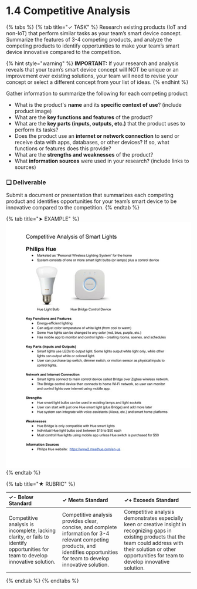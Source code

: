 # 1.4 Competitive Analysis

{% tabs %}
{% tab title="✓ TASK" %}
Research existing products \(IoT and non-IoT\) that perform similar tasks as your team’s smart device concept. Summarize the features of 3-4 competing products, and analyze the competing products to identify opportunities to make your team’s smart device innovative compared to the competition.

{% hint style="warning" %}
**IMPORTANT:** If your research and analysis reveals that your team’s smart device concept will NOT be unique or an improvement over existing solutions, your team will need to revise your concept or select a different concept from your list of ideas.
{% endhint %}

Gather information to summarize the following for each competing product:

* What is the product's **name** and its **specific context of use**? \(include product image\)
* What are the **key functions and features** of the product?
* What are the **key parts \(inputs, outputs, etc.\)** that the product uses to perform its tasks?
* Does the product use an **internet or network connection** to send or receive data with apps, databases, or other devices? If so, what functions or features does this provide?
* What are the **strengths and weaknesses** of the product?
* What **information sources** were used in your research? \(include links to sources\)

### **❏ Deliverable**

Submit a document or presentation that summarizes each competing product and identifies opportunities for your team’s smart device to be innovative compared to the competition.
{% endtab %}

{% tab title="➤ EXAMPLE" %}
![Competitive Analysis of Smart Light Product](../../.gitbook/assets/iot-competitive-analysis.jpg)
{% endtab %}

{% tab title="★ RUBRIC" %}


| **✓- Below Standard** | **✓ Meets Standard** | **✓+ Exceeds Standard** |
| :--- | :--- | :--- |
| Competitive analysis is incomplete, lacking clarity, or fails to identify opportunities for team to develop innovative solution. | Competitive analysis provides clear, concise, and complete information for 3-4 relevant competing products, and identifies opportunities for team to develop innovative solution. | Competitive analysis demonstrates especially keen or creative insight in recognizing gaps in existing products that the team could address with their solution or other opportunities for team to develop innovative solution. |
{% endtab %}
{% endtabs %}

